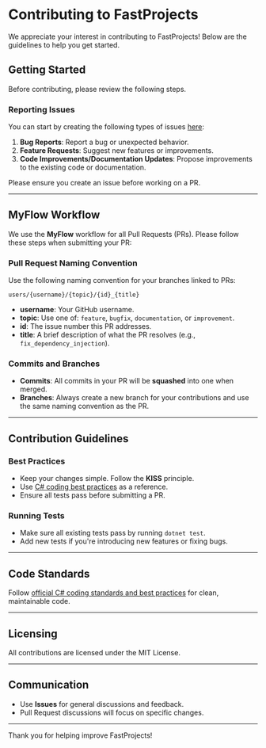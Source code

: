 # Contributing to FastProjects

We appreciate your interest in contributing to FastProjects! Below are the guidelines to help you get started.

## Getting Started

Before contributing, please review the following steps.

### Reporting Issues

You can start by creating the following types of issues [here](https://github.com/Fast-Projects-NET/{REPOSITORY_NAME}/issues/new/choose):
1. **Bug Reports**: Report a bug or unexpected behavior.
2. **Feature Requests**: Suggest new features or improvements.
3. **Code Improvements/Documentation Updates**: Propose improvements to the existing code or documentation.

Please ensure you create an issue before working on a PR.

---

## MyFlow Workflow

We use the **MyFlow** workflow for all Pull Requests (PRs). Please follow these steps when submitting your PR:

### Pull Request Naming Convention

Use the following naming convention for your branches linked to PRs:
```
users/{username}/{topic}/{id}_{title}
```
- **username**: Your GitHub username.
- **topic**: Use one of: `feature`, `bugfix`, `documentation`, or `improvement`.
- **id**: The issue number this PR addresses.
- **title**: A brief description of what the PR resolves (e.g., `fix_dependency_injection`).

### Commits and Branches

- **Commits**: All commits in your PR will be **squashed** into one when merged.
- **Branches**: Always create a new branch for your contributions and use the same naming convention as the PR.

---

## Contribution Guidelines

### Best Practices

- Keep your changes simple. Follow the **KISS** principle.
- Use [C# coding best practices](https://docs.microsoft.com/en-us/dotnet/csharp/fundamentals/coding-style/coding-conventions) as a reference.
- Ensure all tests pass before submitting a PR.

### Running Tests

- Make sure all existing tests pass by running `dotnet test`.
- Add new tests if you're introducing new features or fixing bugs.

---

## Code Standards

Follow [official C# coding standards and best practices](https://docs.microsoft.com/en-us/dotnet/csharp/fundamentals/coding-style/coding-conventions) for clean, maintainable code.

---

## Licensing

All contributions are licensed under the MIT License.

---

## Communication

- Use **Issues** for general discussions and feedback.
- Pull Request discussions will focus on specific changes.

---

Thank you for helping improve FastProjects!
